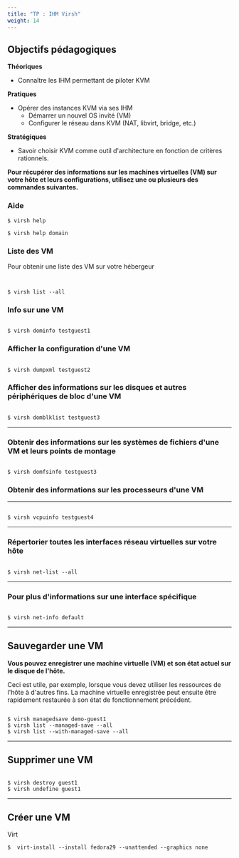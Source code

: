```yaml
---
title: "TP : IHM Virsh" 
weight: 14 
---
```


## Objectifs pédagogiques

**Théoriques**

- Connaître les IHM permettant de piloter KVM

**Pratiques**

- Opérer des instances KVM via ses IHM
  - Démarrer un nouvel OS invité (VM)
  - Configurer le réseau dans KVM (NAT, libvirt, bridge, etc.)

**Stratégiques**

- Savoir choisir KVM comme outil d'architecture en fonction de critères rationnels.

**Pour récupérer des informations sur les machines virtuelles (VM) sur votre hôte et leurs configurations, utilisez une ou plusieurs des commandes suivantes.**

### Aide 

```shell
$ virsh help

$ virsh help domain  
```

### Liste des VM

Pour obtenir une liste des VM sur votre hébergeur

```shell


$ virsh list --all

```

### Info sur une VM 


```shell

$ virsh dominfo testguest1

```

### Afficher la configuration d'une VM 

```shell

$ virsh dumpxml testguest2

```

### Afficher des informations sur les disques et autres périphériques de bloc d'une VM

```shell

$ virsh domblklist testguest3

```

---

### Obtenir des informations sur les systèmes de fichiers d'une VM et leurs points de montage

```shell

$ virsh domfsinfo testguest3

```
### Obtenir des informations sur les processeurs d'une VM
---

```shell

$ virsh vcpuinfo testguest4

```

---


### Répertorier toutes les interfaces réseau virtuelles sur votre hôte

```shell

$ virsh net-list --all

```

----

### Pour plus d'informations sur une interface spécifique

```shell

$ virsh net-info default

```

---

## Sauvegarder une VM

**Vous pouvez enregistrer une machine virtuelle (VM) et son état actuel sur le disque de l'hôte.**

Ceci est utile, par exemple, lorsque vous devez utiliser les ressources de l'hôte à d'autres fins. La machine virtuelle enregistrée peut ensuite être rapidement restaurée à son état de fonctionnement précédent.

```shell

$ virsh managedsave demo-guest1
$ virsh list --managed-save --all
$ virsh list --with-managed-save --all

```

--- 

## Supprimer une VM

```shell

$ virsh destroy guest1
$ virsh undefine guest1 

```

---

## Créer une VM

Virt

```shell
$  virt-install --install fedora29 --unattended --graphics none 
```
